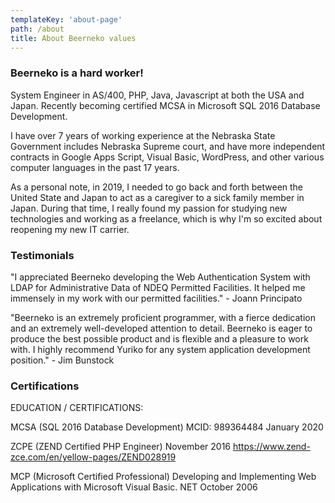 ```yaml
---
templateKey: 'about-page'
path: /about
title: About Beerneko values
---
```

### Beerneko is a hard worker!
System Engineer in AS/400, PHP, Java, Javascript at both the USA and Japan. Recently becoming certified MCSA in Microsoft SQL 2016 Database Development.

I have over 7 years of working experience at the Nebraska State Government includes Nebraska Supreme court, and have more independent contracts in Google Apps Script, Visual Basic, WordPress, and other various computer languages in the past 17 years.

As a personal note, in 2019, I needed to go back and forth between the United State and Japan to act as a caregiver to a sick family member in Japan. During that time, I really found my passion for studying new technologies and working as a freelance, which is why I'm so excited about reopening my new IT carrier. 

### Testimonials

"I appreciated Beerneko developing the Web Authentication System with LDAP for Administrative Data of NDEQ Permitted Facilities. It helped me immensely in my work with our permitted facilities." - Joann Principato

"Beerneko is an extremely proficient programmer, with a fierce dedication and an extremely well-developed attention to detail. Beerneko is eager to produce the best possible product and is flexible and a pleasure to work with. I highly recommend Yuriko for any system application development position." - Jim Bunstock

### Certifications
EDUCATION / CERTIFICATIONS:

MCSA (SQL 2016 Database Development)	MCID: 989364484	January 2020


ZCPE (ZEND Certified PHP Engineer)				November 2016 
https://www.zend-zce.com/en/yellow-pages/ZEND028919


MCP (Microsoft Certified Professional)
Developing and Implementing Web Applications 
with Microsoft Visual Basic. NET
October 2006





<!-- ### Sustainable farming
Sustainable agriculture is farming in sustainable ways based on an understanding of ecosystem services, the study of relationships between organisms and their environment. What grows where and how it is grown are a matter of choice and careful consideration for nature and communities.

### Direct sourcing
Direct trade is a form of sourcing practiced by some coffee roasters. Advocates of direct trade practices promote direct communication and price negotiation between buyer and farmer, along with systems that encourage and incentivize quality.

### Reinvest profits
We want to truly empower the communities that bring amazing coffee to you. That’s why we reinvest 20% of our profits into farms, local businesses and schools everywhere our coffee is grown. You can see the communities grow and learn more about coffee farming on our blog. -->

